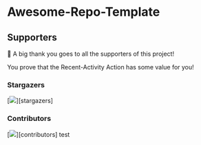 <!---------
How to set up GitHub Metrics Action 
https://github.com/lowlighter/metrics/blob/master/.github/readme/partials/documentation/setup/action.md --------------->

# Awesome-Repo-Template

## Supporters

👏 A big thank you goes to all the supporters of this project!

You prove that the Recent-Activity Action has some value for you!

### Stargazers

[<img src="https://github.com/MarketingPip/Awesome-Repo-Template/blob/main/metrics.plugin.stargazers.svg">][stargazers]

### Contributors


[<img src="https://github.com/MarketingPip/Awesome-Repo-Template/blob/main/metrics.plugin.stargazers.svg">][contributors]
test
